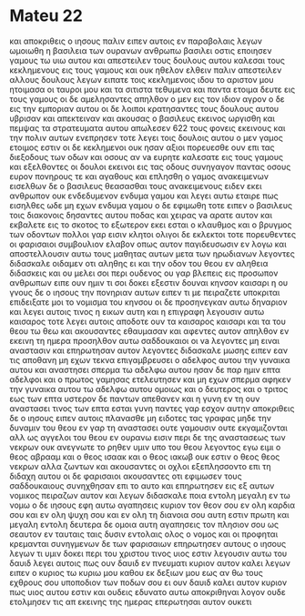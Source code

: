 # Mateu 22
και αποκριθεις ο ιησους παλιν ειπεν αυτοις εν παραβολαις λεγων
ωμοιωθη η βασιλεια των ουρανων ανθρωπω βασιλει οστις εποιησεν γαμους τω υιω αυτου
και απεστειλεν τους δουλους αυτου καλεσαι τους κεκλημενους εις τους γαμους και ουκ ηθελον ελθειν
παλιν απεστειλεν αλλους δουλους λεγων ειπατε τοις κεκλημενοις ιδου το αριστον μου ητοιμασα οι ταυροι μου και τα σιτιστα τεθυμενα και παντα ετοιμα δευτε εις τους γαμους
οι δε αμελησαντες απηλθον ο μεν εις τον ιδιον αγρον ο δε εις την εμποριαν αυτου
οι δε λοιποι κρατησαντες τους δουλους αυτου υβρισαν και απεκτειναν
και ακουσας ο βασιλευς εκεινος ωργισθη και πεμψας τα στρατευματα αυτου απωλεσεν 622 τους φονεις εκεινους και την πολιν αυτων ενεπρησεν
τοτε λεγει τοις δουλοις αυτου ο μεν γαμος ετοιμος εστιν οι δε κεκλημενοι ουκ ησαν αξιοι
πορευεσθε ουν επι τας διεξοδους των οδων και οσους αν va ευρητε καλεσατε εις τους γαμους
και εξελθοντες οι δουλοι εκεινοι εις τας οδους συνηγαγον παντας οσους ευρον πονηρους τε και αγαθους και επλησθη ο γαμος ανακειμενων
εισελθων δε ο βασιλευς θεασασθαι τους ανακειμενους ειδεν εκει ανθρωπον ουκ ενδεδυμενον ενδυμα γαμου
και λεγει αυτω εταιρε πως εισηλθες ωδε μη εχων ενδυμα γαμου ο δε εφιμωθη
τοτε ειπεν ο βασιλευς τοις διακονοις δησαντες αυτου ποδας και χειρας va αρατε αυτον και εκβαλετε εις το σκοτος το εξωτερον εκει εσται ο κλαυθμος και ο βρυγμος των οδοντων
πολλοι γαρ εισιν κλητοι ολιγοι δε εκλεκτοι
τοτε πορευθεντες οι φαρισαιοι συμβουλιον ελαβον οπως αυτον παγιδευσωσιν εν λογω
και αποστελλουσιν αυτω τους μαθητας αυτων μετα των ηρωδιανων λεγοντες διδασκαλε οιδαμεν οτι αληθης ει και την οδον του θεου εν αληθεια διδασκεις και ου μελει σοι περι ουδενος ου γαρ βλεπεις εις προσωπον ανθρωπων
ειπε ουν ημιν τι σοι δοκει εξεστιν δουναι κηνσον καισαρι η ου
γνους δε ο ιησους την πονηριαν αυτων ειπεν τι με πειραζετε υποκριται
επιδειξατε μοι το νομισμα του κηνσου οι δε προσηνεγκαν αυτω δηναριον
και λεγει αυτοις τινος η εικων αυτη και η επιγραφη
λεγουσιν αυτω καισαρος τοτε λεγει αυτοις αποδοτε ουν τα καισαρος καισαρι και τα του θεου τω θεω
και ακουσαντες εθαυμασαν και αφεντες αυτον απηλθον
εν εκεινη τη ημερα προσηλθον αυτω σαδδουκαιοι οι va λεγοντες μη ειναι αναστασιν και επηρωτησαν αυτον
λεγοντες διδασκαλε μωσης ειπεν εαν τις αποθανη μη εχων τεκνα επιγαμβρευσει ο αδελφος αυτου την γυναικα αυτου και αναστησει σπερμα τω αδελφω αυτου
ησαν δε παρ ημιν επτα αδελφοι και ο πρωτος γαμησας ετελευτησεν και μη εχων σπερμα αφηκεν την γυναικα αυτου τω αδελφω αυτου
ομοιως και ο δευτερος και ο τριτος εως των επτα
υστερον δε παντων απεθανεν και η γυνη
εν τη ουν αναστασει τινος των επτα εσται γυνη παντες γαρ εσχον αυτην
αποκριθεις δε ο ιησους ειπεν αυτοις πλανασθε μη ειδοτες τας γραφας μηδε την δυναμιν του θεου
εν γαρ τη αναστασει ουτε γαμουσιν ουτε εκγαμιζονται αλλ ως αγγελοι του θεου εν ουρανω εισιν
περι δε της αναστασεως των νεκρων ουκ ανεγνωτε το ρηθεν υμιν υπο του θεου λεγοντος
εγω ειμι ο θεος αβρααμ και ο θεος ισαακ και ο θεος ιακωβ ουκ εστιν ο θεος θεος νεκρων αλλα ζωντων
και ακουσαντες οι οχλοι εξεπλησσοντο επι τη διδαχη αυτου
οι δε φαρισαιοι ακουσαντες οτι εφιμωσεν τους σαδδουκαιους συνηχθησαν επι το αυτο
και επηρωτησεν εις εξ αυτων νομικος πειραζων αυτον και λεγων
διδασκαλε ποια εντολη μεγαλη εν τω νομω
ο δε ιησους εφη αυτω αγαπησεις κυριον τον θεον σου εν ολη καρδια σου και εν ολη ψυχη σου και εν ολη τη διανοια σου
αυτη εστιν πρωτη και μεγαλη εντολη
δευτερα δε ομοια αυτη αγαπησεις τον πλησιον σου ως σεαυτον
εν ταυταις ταις δυσιν εντολαις ολος ο νομος και οι προφηται κρεμανται
συνηγμενων δε των φαρισαιων επηρωτησεν αυτους ο ιησους
λεγων τι υμιν δοκει περι του χριστου τινος υιος εστιν λεγουσιν αυτω του δαυιδ
λεγει αυτοις πως ουν δαυιδ εν πνευματι κυριον αυτον καλει λεγων
ειπεν ο κυριος τω κυριω μου καθου εκ δεξιων μου εως αν θω τους εχθρους σου υποποδιον των ποδων σου
ει ουν δαυιδ καλει αυτον κυριον πως υιος αυτου εστιν
και ουδεις εδυνατο αυτω αποκριθηναι λογον ουδε ετολμησεν τις απ εκεινης της ημερας επερωτησαι αυτον ουκετι

